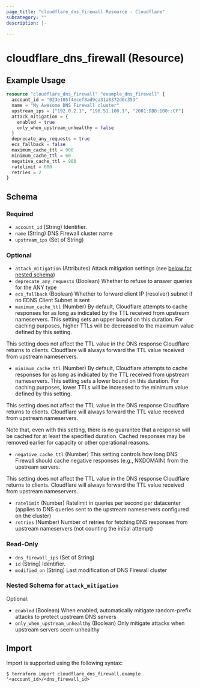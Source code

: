 ```yaml
---
page_title: "cloudflare_dns_firewall Resource - Cloudflare"
subcategory: ""
description: |-
  
---
```


# cloudflare_dns_firewall (Resource)



## Example Usage

```terraform
resource "cloudflare_dns_firewall" "example_dns_firewall" {
  account_id = "023e105f4ecef8ad9ca31a8372d0c353"
  name = "My Awesome DNS Firewall cluster"
  upstream_ips = ["192.0.2.1", "198.51.100.1", "2001:DB8:100::CF"]
  attack_mitigation = {
    enabled = true
    only_when_upstream_unhealthy = false
  }
  deprecate_any_requests = true
  ecs_fallback = false
  maximum_cache_ttl = 900
  minimum_cache_ttl = 60
  negative_cache_ttl = 900
  ratelimit = 600
  retries = 2
}
```

<!-- schema generated by tfplugindocs -->
## Schema

### Required

- `account_id` (String) Identifier.
- `name` (String) DNS Firewall cluster name
- `upstream_ips` (Set of String)

### Optional

- `attack_mitigation` (Attributes) Attack mitigation settings (see [below for nested schema](#nestedatt--attack_mitigation))
- `deprecate_any_requests` (Boolean) Whether to refuse to answer queries for the ANY type
- `ecs_fallback` (Boolean) Whether to forward client IP (resolver) subnet if no EDNS Client Subnet is sent
- `maximum_cache_ttl` (Number) By default, Cloudflare attempts to cache responses for as long as
indicated by the TTL received from upstream nameservers. This setting
sets an upper bound on this duration. For caching purposes, higher TTLs
will be decreased to the maximum value defined by this setting.

This setting does not affect the TTL value in the DNS response
Cloudflare returns to clients. Cloudflare will always forward the TTL
value received from upstream nameservers.
- `minimum_cache_ttl` (Number) By default, Cloudflare attempts to cache responses for as long as
indicated by the TTL received from upstream nameservers. This setting
sets a lower bound on this duration. For caching purposes, lower TTLs
will be increased to the minimum value defined by this setting.

This setting does not affect the TTL value in the DNS response
Cloudflare returns to clients. Cloudflare will always forward the TTL
value received from upstream nameservers.

Note that, even with this setting, there is no guarantee that a
response will be cached for at least the specified duration. Cached
responses may be removed earlier for capacity or other operational
reasons.
- `negative_cache_ttl` (Number) This setting controls how long DNS Firewall should cache negative
responses (e.g., NXDOMAIN) from the upstream servers.

This setting does not affect the TTL value in the DNS response
Cloudflare returns to clients. Cloudflare will always forward the TTL
value received from upstream nameservers.
- `ratelimit` (Number) Ratelimit in queries per second per datacenter (applies to DNS queries sent to the upstream nameservers configured on the cluster)
- `retries` (Number) Number of retries for fetching DNS responses from upstream nameservers (not counting the initial attempt)

### Read-Only

- `dns_firewall_ips` (Set of String)
- `id` (String) Identifier.
- `modified_on` (String) Last modification of DNS Firewall cluster

<a id="nestedatt--attack_mitigation"></a>
### Nested Schema for `attack_mitigation`

Optional:

- `enabled` (Boolean) When enabled, automatically mitigate random-prefix attacks to protect upstream DNS servers
- `only_when_upstream_unhealthy` (Boolean) Only mitigate attacks when upstream servers seem unhealthy

## Import

Import is supported using the following syntax:

```shell
$ terraform import cloudflare_dns_firewall.example '<account_id>/<dns_firewall_id>'
```
